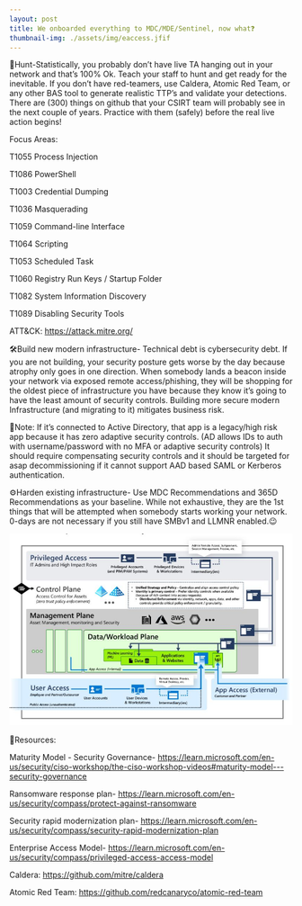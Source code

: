 ```yaml
---
layout: post
title: We onboarded everything to MDC/MDE/Sentinel, now what❓
thumbnail-img: ./assets/img/eaccess.jfif
---
```

🎯Hunt-Statistically, you probably don’t have live TA hanging out in your network and that’s 100% Ok. Teach your staff to hunt and get ready for the inevitable. If you don’t have red-teamers, use Caldera, Atomic Red Team, or any other BAS tool to generate realistic TTP’s and validate your detections. There are (300) things on github that your CSIRT team will probably see in the next couple of years. Practice with them (safely) before the real live action begins!

Focus Areas:

T1055 Process Injection

T1086 PowerShell

T1003 Credential Dumping

T1036 Masquerading

T1059 Command-line Interface

T1064 Scripting

T1053 Scheduled Task

T1060 Registry Run Keys / Startup Folder

T1082 System Information Discovery

T1089 Disabling Security Tools

ATT&CK: https://attack.mitre.org/

🛠️Build new modern infrastructure-
Technical debt is cybersecurity debt. If you are not building, your security posture gets worse by the day because atrophy only goes in one direction. When somebody lands a beacon inside your network via exposed remote access/phishing, they will be shopping for the oldest piece of infrastructure you have because they know it’s going to have the least amount of security controls. Building more secure modern Infrastructure (and migrating to it) mitigates business risk.

🛑Note: If it’s connected to Active Directory, that app is a legacy/high risk app because it has zero adaptive security controls. (AD allows IDs to auth with username/password with no MFA or adaptive security controls) It should require compensating security controls and it should be targeted for asap decommissioning if it cannot support AAD based SAML or Kerberos authentication.

⚙️Harden existing infrastructure-
Use MDC Recommendations and 365D Recommendations as your baseline. While not exhaustive, they are the 1st things that will be attempted when somebody starts working your network. 0-days are not necessary if you still have SMBv1 and LLMNR enabled.😉

![Image](/assets/img/eaccess.jfif)

🎒Resources:

Maturity Model - Security Governance- https://learn.microsoft.com/en-us/security/ciso-workshop/the-ciso-workshop-videos#maturity-model---security-governance

Ransomware response plan- https://learn.microsoft.com/en-us/security/compass/protect-against-ransomware

Security rapid modernization plan- https://learn.microsoft.com/en-us/security/compass/security-rapid-modernization-plan

Enterprise Access Model- https://learn.microsoft.com/en-us/security/compass/privileged-access-access-model

Caldera: https://github.com/mitre/caldera

Atomic Red Team: https://github.com/redcanaryco/atomic-red-team
